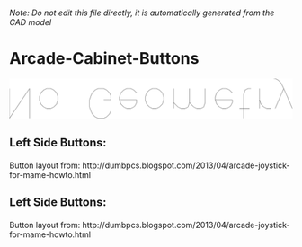 ###### Note: Do not edit this file directly, it is automatically generated from the CAD model

# Arcade-Cabinet-Buttons

![](/project.svg)

<h3 style="font-size:20px;"><strong>Left Side Buttons:</strong></h3>Button layout from: http://dumbpcs.blogspot.com/2013/04/arcade-joystick-for-mame-howto.html


<h3 style="font-size:20px;"><strong>Left Side Buttons:</strong></h3>Button layout from: http://dumbpcs.blogspot.com/2013/04/arcade-joystick-for-mame-howto.html


